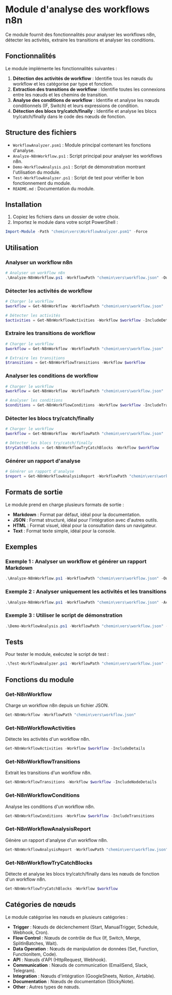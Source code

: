 # Module d'analyse des workflows n8n

Ce module fournit des fonctionnalités pour analyser les workflows n8n, détecter les activités, extraire les transitions et analyser les conditions.

## Fonctionnalités

Le module implémente les fonctionnalités suivantes :

1. **Détection des activités de workflow** : Identifie tous les nœuds du workflow et les catégorise par type et fonction.
2. **Extraction des transitions de workflow** : Identifie toutes les connexions entre les nœuds et les chemins de transition.
3. **Analyse des conditions de workflow** : Identifie et analyse les nœuds conditionnels (IF, Switch) et leurs expressions de condition.
4. **Détection des blocs try/catch/finally** : Identifie et analyse les blocs try/catch/finally dans le code des nœuds de fonction.

## Structure des fichiers

- `WorkflowAnalyzer.psm1` : Module principal contenant les fonctions d'analyse.
- `Analyze-N8nWorkflow.ps1` : Script principal pour analyser les workflows n8n.
- `Demo-WorkflowAnalysis.ps1` : Script de démonstration montrant l'utilisation du module.
- `Test-WorkflowAnalyzer.ps1` : Script de test pour vérifier le bon fonctionnement du module.
- `README.md` : Documentation du module.

## Installation

1. Copiez les fichiers dans un dossier de votre choix.
2. Importez le module dans votre script PowerShell :

```powershell
Import-Module -Path "chemin\vers\WorkflowAnalyzer.psm1" -Force
```

## Utilisation

### Analyser un workflow n8n

```powershell
# Analyser un workflow n8n
.\Analyze-N8nWorkflow.ps1 -WorkflowPath "chemin\vers\workflow.json" -OutputFolder "chemin\vers\rapports"
```

### Détecter les activités de workflow

```powershell
# Charger le workflow
$workflow = Get-N8nWorkflow -WorkflowPath "chemin\vers\workflow.json"

# Détecter les activités
$activities = Get-N8nWorkflowActivities -Workflow $workflow -IncludeDetails
```

### Extraire les transitions de workflow

```powershell
# Charger le workflow
$workflow = Get-N8nWorkflow -WorkflowPath "chemin\vers\workflow.json"

# Extraire les transitions
$transitions = Get-N8nWorkflowTransitions -Workflow $workflow
```

### Analyser les conditions de workflow

```powershell
# Charger le workflow
$workflow = Get-N8nWorkflow -WorkflowPath "chemin\vers\workflow.json"

# Analyser les conditions
$conditions = Get-N8nWorkflowConditions -Workflow $workflow -IncludeTransitions
```

### Détecter les blocs try/catch/finally

```powershell
# Charger le workflow
$workflow = Get-N8nWorkflow -WorkflowPath "chemin\vers\workflow.json"

# Détecter les blocs try/catch/finally
$tryCatchBlocks = Get-N8nWorkflowTryCatchBlocks -Workflow $workflow
```

### Générer un rapport d'analyse

```powershell
# Générer un rapport d'analyse
$report = Get-N8nWorkflowAnalysisReport -WorkflowPath "chemin\vers\workflow.json" -OutputPath "chemin\vers\rapport.md" -Format "Markdown"
```

## Formats de sortie

Le module prend en charge plusieurs formats de sortie :

- **Markdown** : Format par défaut, idéal pour la documentation.
- **JSON** : Format structuré, idéal pour l'intégration avec d'autres outils.
- **HTML** : Format visuel, idéal pour la consultation dans un navigateur.
- **Text** : Format texte simple, idéal pour la console.

## Exemples

### Exemple 1 : Analyser un workflow et générer un rapport Markdown

```powershell
.\Analyze-N8nWorkflow.ps1 -WorkflowPath "chemin\vers\workflow.json" -OutputFolder "chemin\vers\rapports" -Format "Markdown"
```

### Exemple 2 : Analyser uniquement les activités et les transitions

```powershell
.\Analyze-N8nWorkflow.ps1 -WorkflowPath "chemin\vers\workflow.json" -ActivitiesOnly -TransitionsOnly -Format "JSON"
```

### Exemple 3 : Utiliser le script de démonstration

```powershell
.\Demo-WorkflowAnalysis.ps1 -WorkflowPath "chemin\vers\workflow.json" -OutputFolder "chemin\vers\rapports"
```

## Tests

Pour tester le module, exécutez le script de test :

```powershell
.\Test-WorkflowAnalyzer.ps1 -WorkflowPath "chemin\vers\workflow.json" -OutputFolder "chemin\vers\tests"
```

## Fonctions du module

### Get-N8nWorkflow

Charge un workflow n8n depuis un fichier JSON.

```powershell
Get-N8nWorkflow -WorkflowPath "chemin\vers\workflow.json"
```

### Get-N8nWorkflowActivities

Détecte les activités d'un workflow n8n.

```powershell
Get-N8nWorkflowActivities -Workflow $workflow -IncludeDetails
```

### Get-N8nWorkflowTransitions

Extrait les transitions d'un workflow n8n.

```powershell
Get-N8nWorkflowTransitions -Workflow $workflow -IncludeNodeDetails
```

### Get-N8nWorkflowConditions

Analyse les conditions d'un workflow n8n.

```powershell
Get-N8nWorkflowConditions -Workflow $workflow -IncludeTransitions
```

### Get-N8nWorkflowAnalysisReport

Génère un rapport d'analyse d'un workflow n8n.

```powershell
Get-N8nWorkflowAnalysisReport -WorkflowPath "chemin\vers\workflow.json" -OutputPath "chemin\vers\rapport.md" -Format "Markdown"
```

### Get-N8nWorkflowTryCatchBlocks

Détecte et analyse les blocs try/catch/finally dans les nœuds de fonction d'un workflow n8n.

```powershell
Get-N8nWorkflowTryCatchBlocks -Workflow $workflow
```

## Catégories de nœuds

Le module catégorise les nœuds en plusieurs catégories :

- **Trigger** : Nœuds de déclenchement (Start, ManualTrigger, Schedule, Webhook, Cron).
- **Flow Control** : Nœuds de contrôle de flux (If, Switch, Merge, SplitInBatches, Wait).
- **Data Operation** : Nœuds de manipulation de données (Set, Function, FunctionItem, Code).
- **API** : Nœuds d'API (HttpRequest, Webhook).
- **Communication** : Nœuds de communication (EmailSend, Slack, Telegram).
- **Integration** : Nœuds d'intégration (GoogleSheets, Notion, Airtable).
- **Documentation** : Nœuds de documentation (StickyNote).
- **Other** : Autres types de nœuds.
